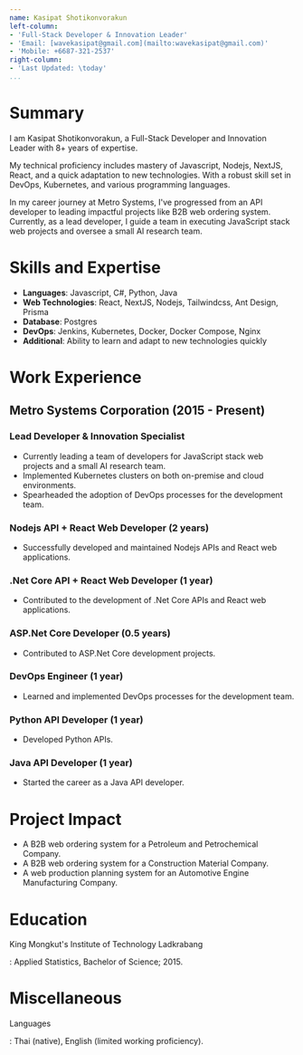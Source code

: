 ```yaml
---
name: Kasipat Shotikonvorakun
left-column:
- 'Full-Stack Developer & Innovation Leader'
- 'Email: [wavekasipat@gmail.com](mailto:wavekasipat@gmail.com)'
- 'Mobile: +6687-321-2537'
right-column:
- 'Last Updated: \today'
...
```


# Summary

I am Kasipat Shotikonvorakun, a Full-Stack Developer and Innovation Leader with 8+ years of expertise.

My technical proficiency includes mastery of Javascript, Nodejs, NextJS, React, and a quick adaptation to new technologies. With a robust skill set in DevOps, Kubernetes, and various programming languages.

In my career journey at Metro Systems, I've progressed from an API developer to leading impactful projects like B2B web ordering system. Currently, as a lead developer, I guide a team in executing JavaScript stack web projects and oversee a small AI research team.

# Skills and Expertise

- **Languages**: Javascript, C#, Python, Java
- **Web Technologies**: React, NextJS, Nodejs, Tailwindcss, Ant Design, Prisma
- **Database**: Postgres
- **DevOps**: Jenkins, Kubernetes, Docker, Docker Compose, Nginx
- **Additional**: Ability to learn and adapt to new technologies quickly

# Work Experience

## Metro Systems Corporation (2015 - Present)

### Lead Developer & Innovation Specialist

- Currently leading a team of developers for JavaScript stack web projects and a small AI research  team.
- Implemented Kubernetes clusters on both on-premise and cloud environments.
- Spearheaded the adoption of DevOps processes for the development team.

### Nodejs API + React Web Developer (2 years)

- Successfully developed and maintained Nodejs APIs and React web applications.

### .Net Core API + React Web Developer (1 year)

- Contributed to the development of .Net Core APIs and React web applications.

### ASP.Net Core Developer (0.5 years)

- Contributed to ASP.Net Core development projects.

### DevOps Engineer (1 year)

- Learned and implemented DevOps processes for the development team.

### Python API Developer (1 year)

- Developed Python APIs.

### Java API Developer (1 year)

- Started the career as a Java API developer.

# Project Impact

- A B2B web ordering system for a Petroleum and Petrochemical Company.
- A B2B web ordering system for a Construction Material Company.
- A web production planning system for an Automotive Engine Manufacturing Company.

# Education

King Mongkut's Institute of Technology Ladkrabang

: Applied Statistics, Bachelor of Science; 2015.

# Miscellaneous

Languages

: Thai (native), English (limited working proficiency).
